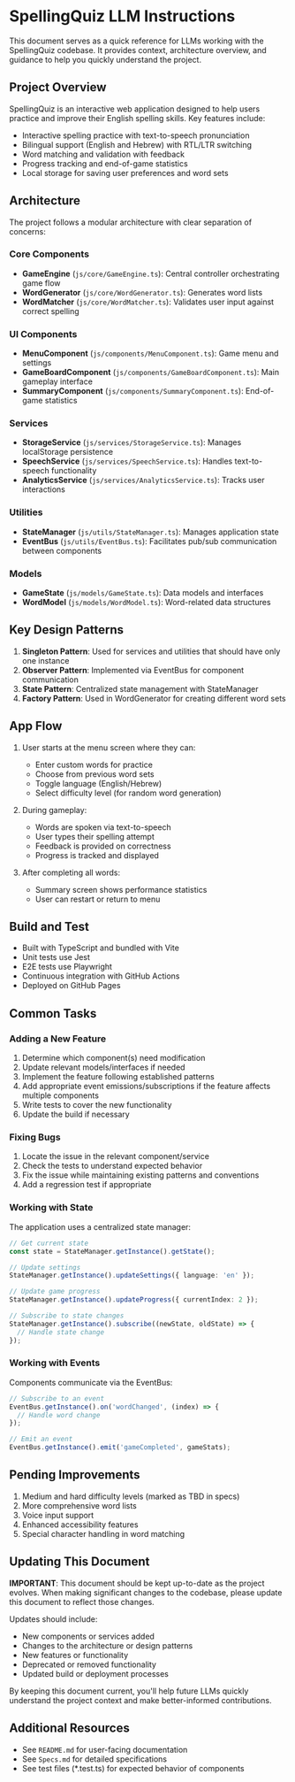 # SpellingQuiz LLM Instructions

This document serves as a quick reference for LLMs working with the SpellingQuiz codebase. It provides context, architecture overview, and guidance to help you quickly understand the project.

## Project Overview

SpellingQuiz is an interactive web application designed to help users practice and improve their English spelling skills. Key features include:

- Interactive spelling practice with text-to-speech pronunciation
- Bilingual support (English and Hebrew) with RTL/LTR switching
- Word matching and validation with feedback
- Progress tracking and end-of-game statistics
- Local storage for saving user preferences and word sets

## Architecture

The project follows a modular architecture with clear separation of concerns:

### Core Components
- **GameEngine** (`js/core/GameEngine.ts`): Central controller orchestrating game flow
- **WordGenerator** (`js/core/WordGenerator.ts`): Generates word lists
- **WordMatcher** (`js/core/WordMatcher.ts`): Validates user input against correct spelling

### UI Components
- **MenuComponent** (`js/components/MenuComponent.ts`): Game menu and settings
- **GameBoardComponent** (`js/components/GameBoardComponent.ts`): Main gameplay interface
- **SummaryComponent** (`js/components/SummaryComponent.ts`): End-of-game statistics

### Services
- **StorageService** (`js/services/StorageService.ts`): Manages localStorage persistence
- **SpeechService** (`js/services/SpeechService.ts`): Handles text-to-speech functionality
- **AnalyticsService** (`js/services/AnalyticsService.ts`): Tracks user interactions

### Utilities
- **StateManager** (`js/utils/StateManager.ts`): Manages application state
- **EventBus** (`js/utils/EventBus.ts`): Facilitates pub/sub communication between components

### Models
- **GameState** (`js/models/GameState.ts`): Data models and interfaces
- **WordModel** (`js/models/WordModel.ts`): Word-related data structures

## Key Design Patterns

1. **Singleton Pattern**: Used for services and utilities that should have only one instance
2. **Observer Pattern**: Implemented via EventBus for component communication
3. **State Pattern**: Centralized state management with StateManager
4. **Factory Pattern**: Used in WordGenerator for creating different word sets

## App Flow

1. User starts at the menu screen where they can:
   - Enter custom words for practice
   - Choose from previous word sets
   - Toggle language (English/Hebrew)
   - Select difficulty level (for random word generation)

2. During gameplay:
   - Words are spoken via text-to-speech
   - User types their spelling attempt
   - Feedback is provided on correctness
   - Progress is tracked and displayed

3. After completing all words:
   - Summary screen shows performance statistics
   - User can restart or return to menu

## Build and Test

- Built with TypeScript and bundled with Vite
- Unit tests use Jest
- E2E tests use Playwright
- Continuous integration with GitHub Actions
- Deployed on GitHub Pages

## Common Tasks

### Adding a New Feature

1. Determine which component(s) need modification
2. Update relevant models/interfaces if needed
3. Implement the feature following established patterns
4. Add appropriate event emissions/subscriptions if the feature affects multiple components
5. Write tests to cover the new functionality
6. Update the build if necessary

### Fixing Bugs

1. Locate the issue in the relevant component/service
2. Check the tests to understand expected behavior
3. Fix the issue while maintaining existing patterns and conventions
4. Add a regression test if appropriate

### Working with State

The application uses a centralized state manager:

```typescript
// Get current state
const state = StateManager.getInstance().getState();

// Update settings
StateManager.getInstance().updateSettings({ language: 'en' });

// Update game progress
StateManager.getInstance().updateProgress({ currentIndex: 2 });

// Subscribe to state changes
StateManager.getInstance().subscribe((newState, oldState) => {
  // Handle state change
});
```

### Working with Events

Components communicate via the EventBus:

```typescript
// Subscribe to an event
EventBus.getInstance().on('wordChanged', (index) => {
  // Handle word change
});

// Emit an event
EventBus.getInstance().emit('gameCompleted', gameStats);
```

## Pending Improvements

1. Medium and hard difficulty levels (marked as TBD in specs)
2. More comprehensive word lists
3. Voice input support
4. Enhanced accessibility features
5. Special character handling in word matching

## Updating This Document

**IMPORTANT**: This document should be kept up-to-date as the project evolves. When making significant changes to the codebase, please update this document to reflect those changes.

Updates should include:
- New components or services added
- Changes to the architecture or design patterns
- New features or functionality
- Deprecated or removed functionality
- Updated build or deployment processes

By keeping this document current, you'll help future LLMs quickly understand the project context and make better-informed contributions.

## Additional Resources

- See `README.md` for user-facing documentation
- See `Specs.md` for detailed specifications
- See test files (*.test.ts) for expected behavior of components

